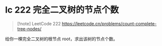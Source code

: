 # lc 222 完全二叉树的节点个数

> [!note] LeetCode 222
> https://leetcode.cn/problems/count-complete-tree-nodes/

给你一棵完全二叉树的根节点 root，求出该树的节点个数。
